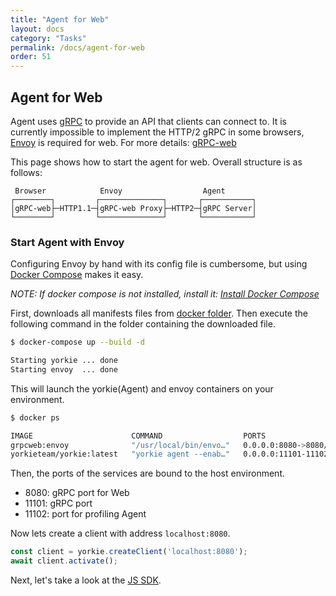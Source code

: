 ```yaml
---
title: "Agent for Web"
layout: docs
category: "Tasks"
permalink: /docs/agent-for-web
order: 51
---
```


## Agent for Web

Agent uses [gRPC](https://grpc.io/) to provide an API that clients can connect to. It is currently impossible to implement the HTTP/2 gRPC in some browsers, [Envoy](https://www.envoyproxy.io/) is required for web. For more details: [gRPC-web](https://grpc.io/blog/state-of-grpc-web/)

This page shows how to start the agent for web. Overall structure is as follows:

```
 Browser            Envoy                  Agent
┌────────┐         ┌──────────────┐       ┌───────────┐
│gRPC-web├─HTTP1.1─┤gRPC-web Proxy├─HTTP2─┤gRPC Server│
└────────┘         └──────────────┘       └───────────┘
```

### Start Agent with Envoy

Configuring Envoy by hand with its config file is cumbersome, but using [Docker Compose](https://docs.docker.com/compose/) makes it easy.

*NOTE: If docker compose is not installed, install it: [Install Docker Compose](https://docs.docker.com/compose/install/)*

First, downloads all manifests files from [docker folder](https://github.com/yorkie-team/yorkie-team.github.io/tree/main/docker). Then execute the following command in the folder containing the downloaded file.

```bash
$ docker-compose up --build -d

Starting yorkie ... done
Starting envoy  ... done
```

This will launch the yorkie(Agent) and envoy containers on your environment.

```bash
$ docker ps

IMAGE                      COMMAND                  PORTS                                  NAMES
grpcweb:envoy              "/usr/local/bin/envo…"   0.0.0.0:8080->8080/tcp                 envoy
yorkieteam/yorkie:latest   "yorkie agent --enab…"   0.0.0.0:11101-11102->11101-11102/tcp   yorkie
```

Then, the ports of the services are bound to the host environment.

- 8080: gRPC port for Web
- 11101: gRPC port
- 11102: port for profiling Agent

Now lets create a client with address `localhost:8080`.

```javascript
const client = yorkie.createClient('localhost:8080');
await client.activate();
```

Next, let's take a look at the [JS SDK](./js-sdk).

